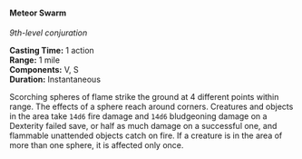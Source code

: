 #### Meteor Swarm
<!-- TODO Check and tag this spell -->
<!-- markdownlint-disable-next-line no-emphasis-as-heading -->
_9th-level conjuration_

**Casting Time:** 1 action \
**Range:** 1 mile \
**Components:** V, S \
**Duration:** Instantaneous

Scorching spheres of flame strike the ground at 4 different points within range.
The effects of a sphere reach around corners.
Creatures and objects in the area take `14d6` fire damage and `14d6` bludgeoning damage on a Dexterity failed save, or half as much damage on a successful one, and flammable unattended objects catch on fire.
If a creature is in the area of more than one sphere, it is affected only once.
